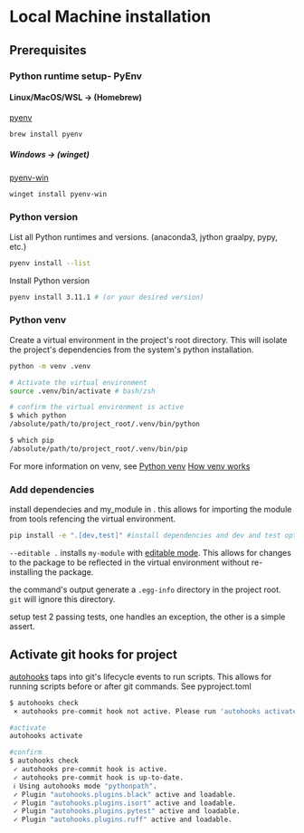 # Local Machine installation

## Prerequisites

### Python runtime setup- PyEnv

#### Linux/MacOS/WSL -> (Homebrew)

[pyenv](https://github.com/pyenv/pyenv)

```sh
brew install pyenv
```

##### Windows -> (winget)

[pyenv-win](https://pyenv-win.github.io/pyenv-win/)

```sh
winget install pyenv-win
```

### Python version

List all Python runtimes and versions. (anaconda3, jython graalpy, pypy, etc.)

```sh
pyenv install --list
```

Install Python version

```sh
pyenv install 3.11.1 # (or your desired version)
```

### Python venv

Create a virtual environment in the project's root directory.
This will isolate the project's dependencies from the system's python installation.

```zsh
python -m venv .venv

# Activate the virtual environment
source .venv/bin/activate # bash/zsh

# confirm the virtual environment is active
$ which python
/absolute/path/to/project_root/.venv/bin/python

$ which pip
/absolute/path/to/project_root/.venv/bin/pip
```

For more information on venv, see [Python venv](https://docs.python.org/3/library/venv.html)
[How venv works](https://docs.python.org/3/library/venv.html#how-venvs-work)

### Add dependencies

install dependecies and my_module in .
this allows for importing the module from tools refencing the virtual environment.

```sh
pip install -e ".[dev,test]" #install dependencies and dev and test optional-dependencies
```

`--editable .` installs `my-module` with [editable mode](https://setuptools.pypa.io/en/latest/userguide/development_mode.html). This allows for changes to the package to be reflected in the virtual environment without re-installing the package.

the command's output generate a `.egg-info` directory in the project root. `git` will ignore this directory.

setup test
 2 passing tests, one handles an exception, the other is a simple assert.

## Activate git hooks for project

[autohooks](https://github.com/greenbone/autohooks) taps into git's lifecycle events to run scripts.
This allows for running scripts before or after git commands.
See pyproject.toml

```sh
$ autohooks check
 × autohooks pre-commit hook not active. Please run 'autohooks activate'.

#activate
autohooks activate

#confirm
$ autohooks check
 ✓ autohooks pre-commit hook is active.
 ✓ autohooks pre-commit hook is up-to-date.
 ℹ Using autohooks mode "pythonpath".
 ✓ Plugin "autohooks.plugins.black" active and loadable.
 ✓ Plugin "autohooks.plugins.isort" active and loadable.
 ✓ Plugin "autohooks.plugins.pytest" active and loadable.
 ✓ Plugin "autohooks.plugins.ruff" active and loadable.
```
